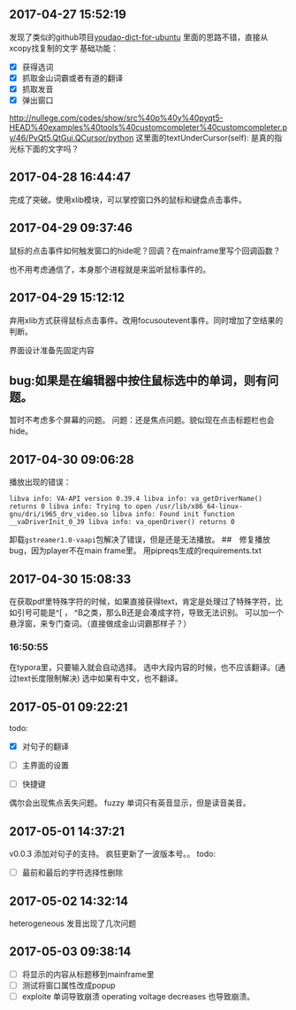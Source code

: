 ## 2017-04-27 15:52:19
发现了类似的github项目[youdao-dict-for-ubuntu](https://github.com/idning/youdao-dict-for-ubuntu)
里面的思路不错，直接从xcopy找复制的文字
基础功能：
- [x] 获得选词
- [x] 抓取金山词霸或者有道的翻译
- [x] 抓取发音
- [x] 弹出窗口

http://nullege.com/codes/show/src%40p%40y%40pyqt5-HEAD%40examples%40tools%40customcompleter%40customcompleter.py/46/PyQt5.QtGui.QCursor/python 
这里面的textUnderCursor(self): 是真的指光标下面的文字吗？

## 2017-04-28 16:44:47

完成了突破。使用xlib模块，可以掌控窗口外的鼠标和键盘点击事件。

## 2017-04-29 09:37:46

鼠标的点击事件如何触发窗口的hide呢？回调？在mainframe里写个回调函数？

也不用考虑通信了，本身那个进程就是来监听鼠标事件的。
## 2017-04-29 15:12:12
弃用xlib方式获得鼠标点击事件。改用focusoutevent事件。同时增加了空结果的判断。

界面设计准备先固定内容

## bug:如果是在编辑器中按住鼠标选中的单词，则有问题。

暂时不考虑多个屏幕的问题。
问题：还是焦点问题。貌似现在点击标题栏也会hide。
## 2017-04-30 09:06:28
播放出现的错误：
```
libva info: VA-API version 0.39.4 libva info: va_getDriverName() returns 0 libva info: Trying to open /usr/lib/x86_64-linux-gnu/dri/i965_drv_video.so libva info: Found init function __vaDriverInit_0_39 libva info: va_openDriver() returns 0
```
卸载`gstreamer1.0-vaapi`包解决了错误，但是还是无法播放。
##　修复播放bug，因为player不在main frame里。
用pipreqs生成的requirements.txt
## 2017-04-30 15:08:33
在获取pdf里特殊字符的时候，如果直接获得text，肯定是处理过了特殊字符，比如引号可能是^[ ， ^B之类，那么B还是会凑成字符，导致无法识别。
可以加一个悬浮窗，来专门查词。（直接做成金山词霸那样子？）
### 16:50:55
在typora里，只要输入就会自动选择。
选中大段内容的时候，也不应该翻译。(通过text长度限制解决)
选中如果有中文，也不翻译。

## 2017-05-01 09:22:21

todo:



- [x] 对句子的翻译
- [ ] 主界面的设置
- [ ]  快捷键



偶尔会出现焦点丢失问题。
fuzzy 单词只有英音显示，但是读音美音。

## 2017-05-01 14:37:21
v0.0.3 添加对句子的支持。
疯狂更新了一波版本号。。
todo:
- [ ] 最前和最后的字符选择性删除
## 2017-05-02 14:32:14
heterogeneous 发音出现了几次问题

## 2017-05-03 09:38:14

 - [ ] 将显示的内容从标题移到mainframe里
 - [ ] 测试将窗口属性改成popup
 - [ ]  exploite 单词导致崩溃
 operating voltage decreases 也导致崩溃。